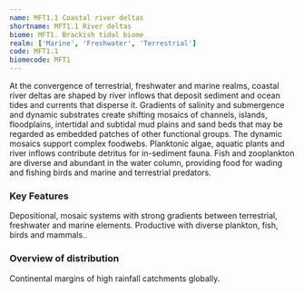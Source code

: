 ```yaml
---
name: MFT1.1 Coastal river deltas
shortname: MFT1.1 River deltas
biome: MFT1. Brackish tidal biome
realm: ['Marine', 'Freshwater', 'Terrestrial']
code: MFT1.1
biomecode: MFT1
---
```


At the convergence of terrestrial, freshwater and marine realms, coastal river deltas are shaped by river inflows that deposit sediment and ocean tides and currents that disperse it. Gradients of salinity and submergence and dynamic substrates create shifting mosaics of channels, islands, floodplains, intertidal and subtidal mud plains and sand beds that may be regarded as embedded patches of other functional groups. The dynamic mosaics support complex foodwebs. Planktonic algae, aquatic plants and river inflows contribute detritus for in-sediment fauna. Fish and zooplankton are diverse and abundant in the water column, providing food for wading and fishing birds and marine and terrestrial predators.

### Key Features

Depositional, mosaic systems with strong gradients between terrestrial, freshwater and marine elements. Productive with diverse plankton, fish, birds and mammals..

### Overview of distribution

Continental margins of high rainfall catchments globally.

